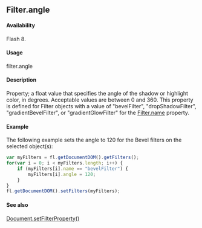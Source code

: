 ## Filter.angle

#### Availability

Flash 8.

#### Usage

filter.angle

#### Description

Property; a float value that specifies the angle of the shadow or highlight color, in degrees. Acceptable values are between 0 and 360. This property is defined for Filter objects with a value of "bevelFilter", "dropShadowFilter", "gradientBevelFilter", or "gradientGlowFilter" for the [Filter.name](../Filter_object/Filter13.md) property.

#### Example

The following example sets the angle to 120 for the Bevel filters on the selected object(s):

```javascript
var myFilters = fl.getDocumentDOM().getFilters();
for(var i = 0; i < myFilters.length; i++) {
    if (myFilters[i].name == "bevelFilter") {
        myFilters[i].angle = 120;
    }
}
fl.getDocumentDOM().setFilters(myFilters);
```

#### See also

[Document.setFilterProperty()](../Document_object/Document520.md)
